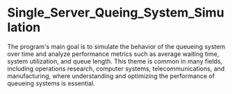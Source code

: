 # Single_Server_Queing_System_Simulation

The program's main goal is to simulate the behavior of the queueing system over time and analyze performance metrics such as average waiting time, system utilization, and queue length. This theme is common in many fields, including operations research, computer systems, telecommunications, and manufacturing, where understanding and optimizing the performance of queueing systems is essential.
